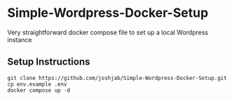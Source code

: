 # Simple-Wordpress-Docker-Setup
Very straightforward docker compose file to set up a local Wordpress instance

## Setup Instructions
```
git clone https://github.com/joshjab/Simple-Wordpress-Docker-Setup.git
cp env.example .env
docker compose up -d
```
